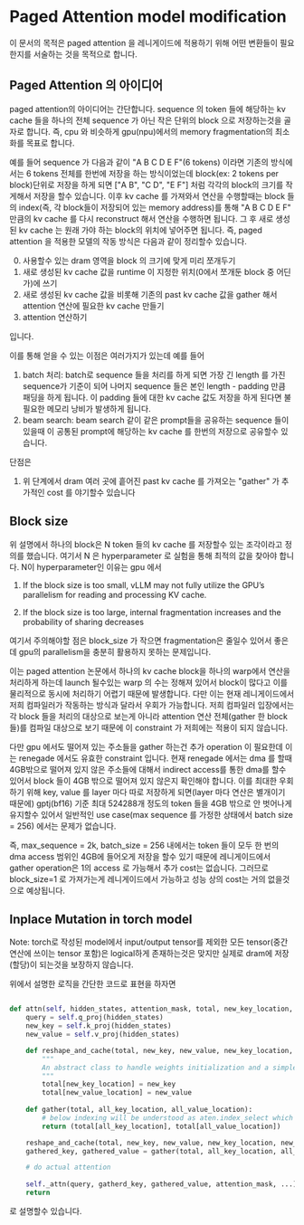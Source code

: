# Paged Attention model modification

이 문서의 목적은 paged attention 을 레니게이드에 적용하기 위해 어떤 변환들이 필요한지를 서술하는 것을 목적으로 합니다. 

## Paged Attention 의 아이디어

paged attention의 아이디어는 간단합니다. sequence 의 token 들에 해당하는 kv cache 들을 하나의 전체 sequence 가 아닌 작은 단위의 block 으로 저장하는것을 골자로 합니다. 즉, cpu 와 비슷하게 gpu(npu)에서의 memory fragmentation의 최소화를 목표로 합니다.

예를 들어 sequence 가 다음과 같이 "A B C D E F"(6 tokens) 이라면 기존의 방식에서는 6 tokens 전체를 한번에 저장을 하는 방식이었는데 block(ex: 2 tokens per block)단위로 저장을 하게 되면
["A B", "C D", "E F"] 처럼 각각의 block의 크기를 작게해서 저장을 할수 있습니다. 
이후 kv cache 를 가져와서 연산을 수행할때는 block 들의 index(즉, 각 block들이 저장되어 있는 memory address)를 통해 "A B C D E F" 만큼의 kv cache 를 다시 reconstruct 해서 연산을 수행하면 됩니다. 
그 후 새로 생성된 kv cache 는 원래 가야 하는 block의 위치에 넣어주면 됩니다. 즉, paged attention 을 적용한 모델의 작동 방식은 다음과 같이 정리할수 있습니다. 

0. 사용할수 있는 dram 영역을 block 의 크기에 맞게 미리 쪼개두기
1. 새로 생성된 kv cache 값을 runtime 이 지정한 위치(0에서 쪼개둔 block 중 어딘가)에 쓰기
2. 새로 생성된 kv cache 값을 비롯해 기존의 past kv cache 값을 gather 해서 attention 연산에 필요한 kv cache 만들기
3. attention 연산하기 

입니다.

이를 통해 얻을 수 있는 이점은 여러가지가 있는데 예를 들어 
1. batch 처리: batch로 sequence 들을 처리를 하게 되면 가장 긴 length 를 가진 sequence가 기준이 되어 나머지 sequence 들은 본인 length - padding 만큼 패딩을 하게 됩니다. 이 padding 들에 대한 kv cache 값도 저장을 하게 된다면 불필요한 메모리 낭비가 발생하게 됩니다. 
2. beam search: beam search 같이 같은 prompt들을 공유하는 sequence 들이 있을때 이 공통된 prompt에 해당하는 kv cache 를 한번의 저장으로 공유할수 있습니다. 

단점은
1. 위 단계에서 dram 여러 곳에 흩어진 past kv cache 를 가져오는 "gather" 가 추가적인 cost 를 야기할수 있습니다


## Block size

위 설명에서 하나의 block은 N token 들의 kv cache 를 저장할수 있는 조각이라고 정의를 했습니다. 여기서 N 은 hyperparameter 로 실험을 통해 최적의
값을 찾아야 합니다. N이 hyperparameter인 이유는 gpu 에서

1. If the block size is too small, vLLM may not fully utilize the GPU’s parallelism for reading and processing KV cache. 

2. If the block size is too large, internal fragmentation increases and the probability of sharing decreases

여기서 주의해야할 점은 block_size 가 작으면 fragmentation은 줄일수 있어서 좋은데 gpu의 parallelism을 충분히 활용하지 못하는 문제입니다. 

이는 paged attention 논문에서 하나의 kv cache block을 하나의 warp에서 연산을 처리하게 하는데 launch 될수있는 warp 의 수는 정해져 있어서 block이 많다고 이를 물리적으로 동시에 처리하기 어렵기 때문에 발생합니다. 다만 이는 현재 레니게이드에서 저희 컴파일러가 작동하는 방식과 달라서 우회가 가능합니다. 저희 컴파일러 입장에서는 각 block 들을 처리의 대상으로 보는게 아니라 attention 연산 전체(gather 한 block들)를 컴파일 대상으로 보기 때문에 이 constraint 가 저희에는 적용이 되지 않습니다. 

다만 gpu 에서도 떨어져 있는 주소들을 gather 하는건 추가 operation 이 필요한데 이는 renegade 에서도 유효한 constraint 입니다. 현재 renegade 에서는 dma 를 할때 4GB밖으로 떨어져 있지 않은 주소들에 대해서 indirect access를 통한 dma를 할수 있어서 block 들이 4GB 밖으로 떨어져 있지 않은지 확인해야 합니다. 이를 최대한 우회하기 위해 key, value 를 layer 마다 따로 저장하게 되면(layer 마다 연산은 별개이기 때문에) gptj(bf16) 기준 최대 524288개 정도의 token 들을 4GB 밖으로 안 벗어나게 유지할수 있어서 일반적인 use case(max sequence 를 가정한 상태에서 batch size = 256) 에서는 문제가 없습니다. 

즉, max_sequence = 2k, batch_size = 256 내에서는 token 들이 모두 한 번의 dma access 범위인 4GB에 들어오게 저장을 할수 있기 때문에 레니게이드에서 gather operation은 1의 access 로 가능해서 추가 cost는 없습니다. 그러므로 block_size=1 로 가져가는게 레니게이드에서 가능하고 성능 상의 cost는 거의 없을것으로 예상됩니다. 

## Inplace Mutation in torch model 

Note: torch로 작성된 model에서 input/output tensor를 제외한 모든 tensor(중간 연산에 쓰이는 tensor 포함)은 logical하게 존재하는것은 맞지만 실제로 dram에 저장(할당)이 되는것을 보장하지 않습니다. 

위에서 설명한 로직을 간단한 코드로 표현을 하자면 

```py

def attn(self, hidden_states, attention_mask, total, new_key_location, new_value_location, all_key_location, all_value_location):
    query = self.q_proj(hidden_states)
    new_key = self.k_proj(hidden_states)
    new_value = self.v_proj(hidden_states)

    def reshape_and_cache(total, new_key, new_value, new_key_location, new_value_location)
        """
        An abstract class to handle weights initialization and a simple interface for downloading and loading pretrained models.
        """  
        total[new_key_location] = new_key
        total[new_value_location] = new_value
    
    def gather(total, all_key_location, all_value_location):
        # below indexing will be understood as aten.index_select which would be scatter_read in renegade
        return (total[all_key_location], total[all_value_location])

    reshape_and_cache(total, new_key, new_value, new_key_location, new_value_location)
    gathered_key, gathered_value = gather(total, all_key_location, all_value_location)

    # do actual attention
    
    self._attn(query, gatherd_key, gathered_value, attention_mask, ...)
    return
```

로 설명할수 있습니다.
